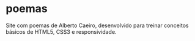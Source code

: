 # poemas
Site com poemas de Alberto Caeiro, desenvolvido para treinar conceitos básicos de HTML5, CSS3 e responsividade.
